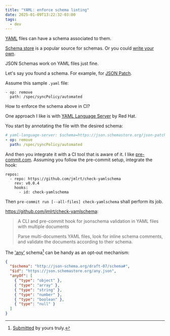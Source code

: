 ```yaml
---
title: "YAML: enforce schema linting"
date: 2025-01-09T13:22:32-03:00
tags:
  - dev
---
```


[YAML](https://yaml.org/) files can have a schema associated to them.

[Schema store](https://schemastore.org/) is a popular source for schemas. Or you
could [write your own](https://json-schema.org/).

JSON Schemas work on YAML files just fine.

Let's say you found a schema. For example, for [JSON Patch](https://json.schemastore.org/json-patch.json).

Assume this sample `.yaml` file:

```
- op: remove
  path: /spec/syncPolicy/automated
```

How to enforce the schema above in CI?

One approach I like is with [YAML Language
Server](https://github.com/redhat-developer/yaml-language-server) by Red Hat.

You start by annotating the file with the desired schema:

```yaml
# yaml-language-server: $schema=https://json.schemastore.org/json-patch.json
- op: remove
  path: /spec/syncPolicy/automated
```

And then you integrate it with a CI tool that is aware of it. I like
[pre-commit.com](https://pre-commit.com/). Assuming you follow the pre-commit
setup, integrate the hook:

```
repos:
  - repo: https://github.com/jmlrt/check-yamlschema
    rev: v0.0.4
    hooks:
      - id: check-yamlschema
```

Then `pre-commit run [--all-files] check-yamlschema` shall perform its job.

https://github.com/jmlrt/check-yamlschema:

> A CLI and pre-commit hook for jsonschema validation in YAML files with
> multiple documents
>
> Parse multi-documents YAML files, look for inline schema comments, and
> validate the documents according to their schema.

The ['any'](https://json.schemastore.org/any.json) schema[^1] can be handy as an
opt-out mechanism:

```json
{
  "$schema": "http://json-schema.org/draft-07/schema#",
  "$id": "https://json.schemastore.org/any.json",
  "anyOf": [
    { "type": "object" },
    { "type": "array" },
    { "type": "string" },
    { "type": "number" },
    { "type": "boolean" },
    { "type": "null" }
  ]
}
```

[^1]: [Submitted](https://github.com/SchemaStore/schemastore/pull/3885) by yours truly.
